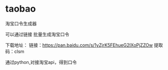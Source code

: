 # taobao
淘宝口令生成器

可以通过链接 批量生成淘宝口令



下载地址：
链接：https://pan.baidu.com/s/1yZjrK5FEhueG2IXoPjZZOw
提取码：clsm

通过python,对接淘宝api，得到口令
